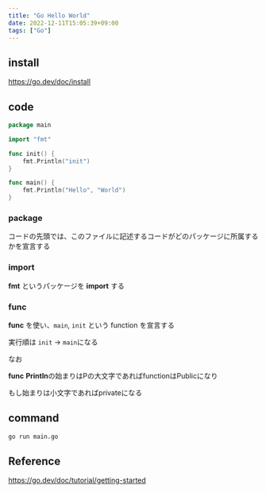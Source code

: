 ```yaml
---
title: "Go Hello World"
date: 2022-12-11T15:05:39+09:00
tags: ["Go"]
---
```

## install
https://go.dev/doc/install

## code
```go
package main

import "fmt"

func init() {
	fmt.Println("init")
}

func main() {
    fmt.Println("Hello", "World")
}
```

### package
コードの先頭では、このファイルに記述するコードがどのパッケージに所属するかを宣言する

### import
**fmt** というパッケージを **import** する

### func
**func** を使い、`main`, `init` という function を宣言する

実行順は `init` -> `main`になる

なお

**func** **Println**の始まりはPの大文字であればfunctionはPublicになり

もし始まりは小文字であればprivateになる

## command
```zsh
go run main.go
```

## Reference
https://go.dev/doc/tutorial/getting-started
